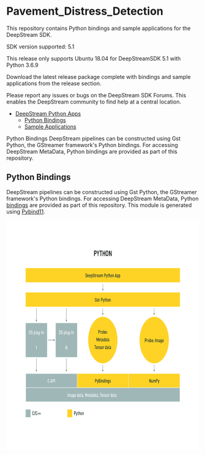 # Pavement_Distress_Detection

This repository contains Python bindings and sample applications for the DeepStream SDK.

SDK version supported: 5.1



This release only supports Ubuntu 18.04 for DeepStreamSDK 5.1 with Python 3.6.9 

Download the latest release package complete with bindings and sample applications from the release section.

Please report any issues or bugs on the DeepStream SDK Forums. This enables the DeepStream community to find help at a central location.

- [DeepStream Python Apps](#deepstream-python-apps)
  - [Python Bindings](#python-bindings)
  - [Sample Applications](#sample-applications)

Python Bindings
DeepStream pipelines can be constructed using Gst Python, the GStreamer framework's Python bindings. For accessing DeepStream MetaData, Python bindings are provided as part of this repository. 

<a name="metadata_bindings"></a>
## Python Bindings
DeepStream pipelines can be constructed using Gst Python, the GStreamer framework's Python bindings. For accessing DeepStream MetaData, 
Python [bindings](bindings) are provided as part of this repository. This module is generated using [Pybind11](https://github.com/pybind/pybind11).

<p align="center">
<img src="images/python-app-pipeline.png" alt="bindings pipeline" height="600px"/>
</p>
